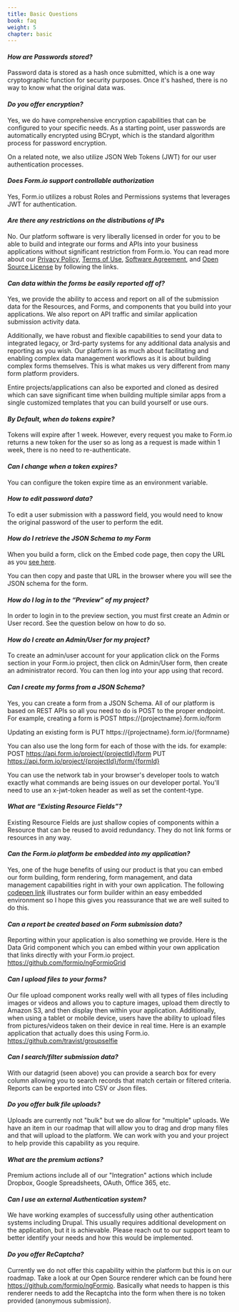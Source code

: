 ```yaml
---
title: Basic Questions
book: faq
weight: 5
chapter: basic
---
```

#### _How are Passwords stored?_
Password data is stored as a hash once submitted, which is a one way cryptographic function for security purposes. Once it's hashed, there is no way to know what the original data was. 

#### _Do you offer encryption?_
Yes, we do have comprehensive encryption capabilities that can be configured to your specific needs.  As a starting point, user passwords are automatically encrypted using BCrypt, which is  the standard algorithm process for password encryption.
 
On a related note, we also utilize JSON Web Tokens (JWT) for our user authentication processes.

#### _Does Form.io support controllable authorization_
Yes, Form.io utilizes a robust Roles and Permissions systems that leverages JWT for authentication. 

#### _Are there any restrictions on the distributions of IPs_
No.  Our platform software is very liberally licensed in order for you to be able to build and integrate our forms and APIs into your business applications without significant restriction from Form.io. You can read more about our [Privacy Policy](http://blog.form.io/form.io-privacy-policy), [Terms of Use](http://blog.form.io/form-terms-of-use), [Software Agreement](http://blog.form.io/form.io-software-licensing-agreement), and [Open Source License](http://blog.form.io/form.io-open-source-license-agreement) by following the links.

#### _Can data within the forms be easily reported off of?_
Yes, we provide the ability to access and report on all of the submission data for the Resources, and Forms, and components that you build into your applications.  We also report on API traffic and similar application submission activity data. 
 
Additionally, we have robust and flexible capabilities to send your data to integrated legacy, or 3rd-party systems for any additional data analysis and reporting as you wish.  Our platform is as much about facilitating and enabling complex data management workflows as it is about building complex forms themselves.  This is what makes us very different from many form platform providers. 
 
Entire projects/applications can also be exported and cloned as desired which can save significant time when building multiple similar apps from a single customized templates that you can build yourself or use ours. 

#### _By Default, when do tokens expire?_
Tokens will expire after 1 week. However, every request you make to Form.io returns a new token for the user so as long as a request is made within 1 week, there is no need to re-authenticate.

#### _Can I change when a token expires?_
You can configure the token expire time as an environment variable.

#### _How to edit password data?_
To edit a user submission with a password field, you would need to know the original password of the user to perform the edit.   

#### _How do I retrieve the JSON Schema to my Form_
When you build a form,  click on the Embed code page, then copy the URL as you [see here](https://monosnap.com/file/0CLLWbpxP7jiGSBu1qk8R8XdEP9zir).

You can then copy and paste that URL in the browser where you will see the JSON schema for the form.

#### _How do I log in to the “Preview” of my project?_
In order to login in to the preview section, you must first create an Admin or User record. See the question below on how to do so.

#### _How do I create an Admin/User for my project?_
To create an admin/user account for your application click on the Forms section in your Form.io project, then click on Admin/User form, then create an administrator record. You can then log into your app using that record.

#### _Can I create my forms from a JSON Schema?_
Yes, you can create a form from a JSON Schema. All of our platform is based on REST APIs so all you need to do is POST to the proper endpoint. For example, creating a form is
POST https://{projectname}.form.io/form

Updating an existing form is 
PUT https://{projectname}.form.io/{formname}

You can also use the long form for each of those with the ids. for example:
POST https://api.form.io/project/{projectId}/form
PUT https://api.form.io/project/{projectId}/form/{formId}

You can use the network tab in your browser's developer tools to watch exactly what commands are being issues on our developer portal. You'll need to use an x-jwt-token header as well as set the content-type.

#### _What are “Existing Resource Fields”?_
Existing Resource Fields are just shallow copies of components within a Resource that can be reused to avoid redundancy. They do not link forms or resources in any way.

#### _Can the Form.io platform be embedded into my application?_
Yes, one of the huge benefits of using our product is that you can embed our form building, form rendering, form management, and data management capabilities right in with your own application. The following [codepen link](http://codepen.io/travist/full/xVyMjo/) illustrates our form builder within an easy embedded environment so I hope this gives you reassurance that we are well suited to do this.

#### _Can a report be created based on Form submission data?_
Reporting within your application is also something we provide. Here is the Data Grid component which you can embed within your own application that links directly with your Form.io project.
https://github.com/formio/ngFormioGrid

#### _Can I upload files to your forms?_
Our file upload component works really well with all types of files including images or videos and allows you to capture images, upload them directly to Amazon S3, and then display then within your application. Additionally, when using a tablet or mobile device, users have the ability to upload files from pictures/videos taken on their device in real time.  Here is an example application that actually does this using Form.io.
https://github.com/travist/groupselfie

#### _Can I search/filter submission data?_
With our datagrid (seen above) you can provide a search box for every column allowing you to search records that match certain or filtered criteria. Reports can be exported into CSV or Json files.

#### _Do you offer bulk file uploads?_
Uploads are currently not "bulk" but we do allow for "multiple" uploads. We have an item in our roadmap that will allow you to drag and drop many files and that will upload to the platform. We can work with you and your project to help provide this capability as you require.

#### _What are the premium actions?_
Premium actions include all of our "Integration" actions which include Dropbox, Google Spreadsheets, OAuth, Office 365, etc.

#### _Can I use an external Authentication system?_
We have working examples of successfully using other authentication systems including Drupal. This usually requires additional development on the application, but it is achievable. Please reach out to our support team to better identify your needs and how this would be implemented.

#### _Do you offer ReCaptcha?_
Currently we do not offer this capability within the platform but this is on our roadmap. Take a look at our Open Source renderer which can be found here https://github.com/formio/ngFormio. Basically what needs to happen is this renderer needs to add the Recaptcha into the form when there is no token provided (anonymous submission).
